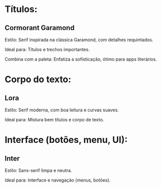 # Títulos:

## Cormorant Garamond
Estilo: Serif inspirada na clássica Garamond, com detalhes requintados.

Ideal para: Títulos e trechos importantes.

Combina com a paleta: Enfatiza a sofisticação, ótimo para apps literários.


# Corpo do texto:

## Lora
Estilo: Serif moderna, com boa leitura e curvas suaves.

Ideal para: Mistura bem títulos e corpo de texto.


# Interface (botões, menu, UI):

## Inter
Estilo: Sans-serif limpa e neutra.

Ideal para: Interface e navegação (menus, botões).
